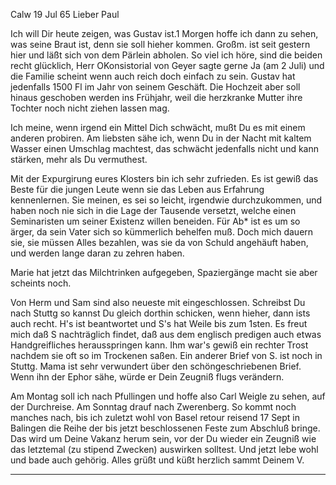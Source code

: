  Calw 19 Jul 65
Lieber Paul

Ich will Dir heute zeigen, was Gustav ist.1 Morgen hoffe ich dann zu sehen, was seine Braut ist, denn sie soll hieher kommen. Großm. ist seit gestern hier und läßt sich von dem Pärlein abholen. So viel ich höre, sind die beiden recht glücklich, Herr OKonsistorial von Geyer sagte gerne Ja (am 2 Juli) und die Familie scheint wenn auch reich doch einfach zu sein. Gustav hat jedenfalls 1500 Fl im Jahr von seinem Geschäft. Die Hochzeit aber soll hinaus geschoben werden ins Frühjahr, weil die herzkranke Mutter ihre Tochter noch nicht ziehen lassen mag.

Ich meine, wenn irgend ein Mittel Dich schwächt, mußt Du es mit einem anderen probiren. Am liebsten sähe ich, wenn Du in der Nacht mit kaltem Wasser einen Umschlag machtest, das schwächt jedenfalls nicht und kann stärken, mehr als Du vermuthest.

Mit der Expurgirung eures Klosters bin ich sehr zufrieden. Es ist gewiß das Beste für die jungen Leute wenn sie das Leben aus Erfahrung kennenlernen. Sie meinen, es sei so leicht, irgendwie durchzukommen, und haben noch nie sich in die Lage der Tausende versetzt, welche einen Seminaristen um seiner Existenz willen beneiden. Für Ab<ele>* ist es um so ärger, da sein Vater sich so kümmerlich behelfen muß. Doch mich dauern sie, sie müssen Alles bezahlen, was sie da von Schuld angehäuft haben, und werden lange daran zu zehren haben.

Marie hat jetzt das Milchtrinken aufgegeben, Spaziergänge macht sie aber scheints noch.

Von Herm und Sam sind also neueste mit eingeschlossen. Schreibst Du nach Stuttg so kannst Du gleich dorthin schicken, wenn hieher, dann ists auch recht. H's ist beantwortet und S's hat Weile bis zum 1sten. Es freut mich daß S nachträglich findet, daß aus dem englisch predigen auch etwas Handgreifliches herausspringen kann. Ihm war's gewiß ein rechter Trost nachdem sie oft so im Trockenen saßen. Ein anderer Brief von S. ist noch in Stuttg. 
Mama ist sehr verwundert über den schöngeschriebenen Brief. Wenn ihn der Ephor sähe, würde er Dein Zeugniß flugs verändern.

Am Montag soll ich nach Pfullingen und hoffe also Carl Weigle zu sehen, auf der Durchreise. Am Sonntag drauf nach Zwerenberg. So kommt noch manches nach, bis ich zuletzt wohl von Basel retour reisend 17 Sept in Balingen die Reihe der bis jetzt beschlossenen Feste zum Abschluß bringe. Das wird um Deine Vakanz herum sein, vor der Du wieder ein Zeugniß wie das letztemal (zu stipend Zwecken) auswirken solltest. Und jetzt lebe wohl und bade auch gehörig. Alles grüßt und küßt herzlich sammt
 Deinem V.
__________

